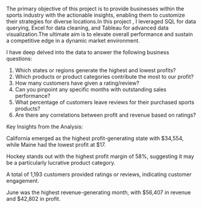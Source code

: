 The primary objective of this project is to provide businesses within the sports industry with the actionable insights, enabling them to customize their strategies for diverse locations.In this project , I leveraged SQL for data querying, Excel for data cleaning, and Tableau for advanced data visualization.The ultimate aim is to elevate overall performance and sustain a competitive edge in a dynamic market environment.


I have deep delved into the data to answer the following business questions:
1.	Which states or regions generate the highest and lowest profits?
2.	Which products or product categories contribute the most to our profit?
3.	How many customers have given a rating/review?
4.	Can you pinpoint any specific months with outstanding sales performance?
5.	What percentage of customers leave reviews for their purchased sports products?
6.	Are there any correlations between profit and revenue based on ratings?

   
Key Insights from the Analysis:


California emerged as the highest profit-generating state with $34,554, while Maine had the lowest profit at $17.

Hockey stands out with the highest profit margin of 58%, suggesting it may be a particularly lucrative product category.

A total of 1,193 customers provided ratings or reviews, indicating customer engagement.

June was the highest revenue-generating month, with $56,407 in revenue and $42,802 in profit.



